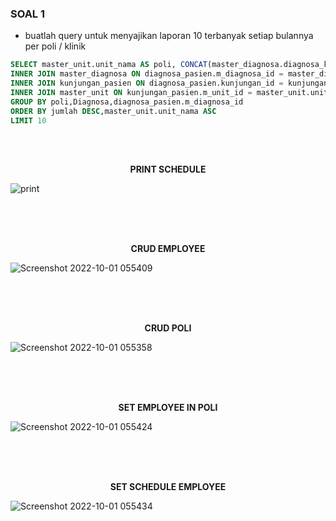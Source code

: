 ### SOAL 1

- buatlah query untuk menyajikan laporan 10 terbanyak setiap bulannya per poli / klinik


```sql
SELECT master_unit.unit_nama AS poli, CONCAT(master_diagnosa.diagnosa_kode, '  ', master_diagnosa.diagnosa_name)  AS Diagnosa ,COUNT(*) AS jumlah FROM diagnosa_pasien
INNER JOIN master_diagnosa ON diagnosa_pasien.m_diagnosa_id = master_diagnosa.diagnosa_id
INNER JOIN kunjungan_pasien ON diagnosa_pasien.kunjungan_id = kunjungan_pasien.pendaftaran_id
INNER JOIN master_unit ON kunjungan_pasien.m_unit_id = master_unit.unit_id
GROUP BY poli,Diagnosa,diagnosa_pasien.m_diagnosa_id
ORDER BY jumlah DESC,master_unit.unit_nama ASC
LIMIT 10
```

<br><br>
<p align="center">
    <b>PRINT SCHEDULE</b>
</p>


![print](https://user-images.githubusercontent.com/37862470/193366489-8b897bcc-000e-4fa7-aaed-cb392a571e0b.png)

<br>
<br>
<br>
<p align="center">
    <b>
    CRUD EMPLOYEE
    </b>
</p>

![Screenshot 2022-10-01 055409](https://user-images.githubusercontent.com/37862470/193366987-f5413933-4c76-403d-97ee-e4fd55db83ce.png)

<br>
<br>
<br>
<p align="center">
    <b>
    CRUD POLI
    </b>
</p>

![Screenshot 2022-10-01 055358](https://user-images.githubusercontent.com/37862470/193367252-6a785f22-d342-4bc7-a255-f13dbc38c8ac.png)

<br>
<br>
<br>
<p align="center">
    <b>
    SET EMPLOYEE IN POLI
    </b>
</p>

![Screenshot 2022-10-01 055424](https://user-images.githubusercontent.com/37862470/193367387-0dff4908-d549-4249-a688-2cf0d5e087ef.png)

<br>
<br>
<br>
<p align="center">
    <b>
    SET SCHEDULE EMPLOYEE
    </b>
</p>

![Screenshot 2022-10-01 055434](https://user-images.githubusercontent.com/37862470/193367451-60632d45-3c64-4eed-a9cc-f835c009eee9.png)



